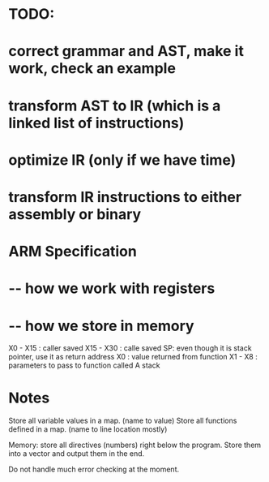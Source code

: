 # TODO:
#     correct grammar and AST, make it work, check an example
#     transform AST to IR (which is a linked list of instructions)
#     optimize IR (only if we have time)
#     transform IR instructions to either assembly or binary

# ARM Specification
# -- how we work with registers
# -- how we store in memory

X0 - X15 : caller saved
X15 - X30 : calle saved
SP: even though it is stack pointer, use it as return address
X0 : value returned from function
X1 - X8 : parameters to pass to function called
A stack

# Notes
Store all variable values in a map. (name to value)
Store all functions defined in a map. (name to line location mostly)

Memory: store all directives (numbers) right below the program.
Store them into a vector and output them in the end.

Do not handle much error checking at the moment.
